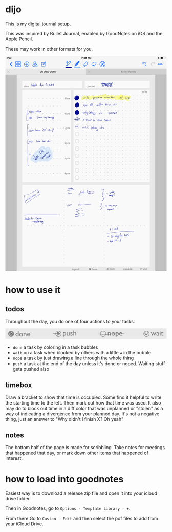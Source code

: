 # dijo

This is my digital journal setup.

This was inspired by Bullet Journal, enabled by GoodNotes on iOS and the Apple
Pencil.

These may work in other formats for you.

![dijo awful handwriting example](https://github.com/nod/dijo/raw/master/media/screencap.png)


# how to use it


## todos

Throughout the day, you do one of four actions to your tasks.

![dijo actions](https://github.com/nod/dijo/raw/master/media/actions.png)

- `done` a task by coloring in a task bubbles
- `wait` on a task when blocked by others with a little `w` in the bubble
- `nope` a task by just drawing a line through the whole thing
- `push` a task at the end of the day unless it's done or noped.  Waiting stuff
  gets pushed also


## timebox

Draw a bracket to show that time is occupied.  Some find it
helpful to write the starting time to the left.  Then mark out how that time was
used. It also may do to block out time in a diff color that was unplanned or
"stolen" as a way of indicating a divergence from your planned day.  It's not a
negative thing, just an answer to "Why didn't I finish X?  Oh yeah"

## notes

The bottom half of the page is made for scribbling.  Take notes for meetings
that happened that day, or mark down other items that happened of interest.


# how to load into goodnotes

Easiest way is to download a release zip file and open it into your icloud drive
folder.

Then in Goodnotes, go to `Options - Template Library - +`.

From there Go to `Custon - Edit` and then select the pdf files to add from your
iCloud Drive.

